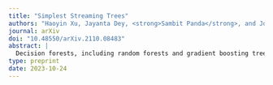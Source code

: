 ```yaml
---
title: "Simplest Streaming Trees"
authors: "Haoyin Xu, Jayanta Dey, <strong>Sambit Panda</strong>, and Joshua T. Vogelstein"
journal: arXiv
doi: "10.48550/arXiv.2110.08483"
abstract: |
  Decision forests, including random forests and gradient boosting trees, remain the leading machine learning methods for many real-world data problems, especially on tabular data. However, most of the current implementations only operate in batch mode, and therefore cannot incrementally update when more data arrive. Several previous works developed streaming trees and ensembles to overcome this limitation. Nonetheless, we found that those state-of-the-art algorithms suffer from a number of drawbacks, including low accuracy on some problems and high memory usage on others. We therefore developed the simplest possible extension of decision trees: given new data, simply update existing trees by continuing to grow them, and replace some old trees with new ones to control the total number of trees. In a benchmark suite containing 72 classification problems (the OpenML-CC18 data suite), we illustrate that our approach, Stream Decision Forest (SDF), does not suffer from either of the aforementioned limitations. On those datasets, we also demonstrate that our approach often performs as well, and sometimes even better, than conventional batch decision forest algorithm. Thus, SDFs establish a simple standard for streaming trees and forests that could readily be applied to many real-world problems.
type: preprint
date: 2023-10-24
---
```

